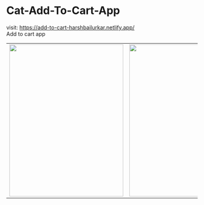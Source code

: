 # Cat-Add-To-Cart-App

visit: https://add-to-cart-harshbailurkar.netlify.app/
<br>
Add to cart app
<table>
  <tr>
    <td> <img src= "https://github.com/Harshbailurkar/Cat-Add-To-Cart-App/assets/113308692/df7a9cc6-0f3f-4e71-9cb3-6df9158d1df7" width=300 height=400 ></td>
     <td> <img src= "https://github.com/Harshbailurkar/Cat-Add-To-Cart-App/assets/113308692/28c5bebe-64e5-4e74-86db-ad07e066d18a" width=300 height=400 ></td>
  </tr>
</table>


